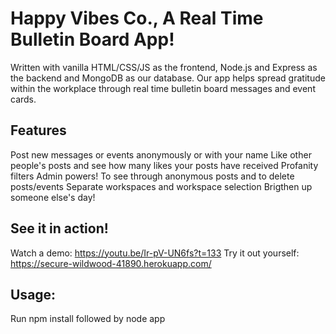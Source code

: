 # Happy Vibes Co., A Real Time Bulletin Board App!

Written with vanilla HTML/CSS/JS as the frontend, Node.js and Express as the backend and MongoDB as our database. Our app helps spread gratitude within the workplace through real time bulletin board messages and event cards. 

## Features

Post new messages or events anonymously or with your name
Like other people's posts and see how many likes your posts have received
Profanity filters
Admin powers! To see through anonymous posts and to delete posts/events
Separate workspaces and workspace selection
Brigthen up someone else's day!

## See it in action!

Watch a demo: https://youtu.be/Ir-pV-UN6fs?t=133
Try it out yourself: https://secure-wildwood-41890.herokuapp.com/

## Usage:

Run npm install followed by node app
